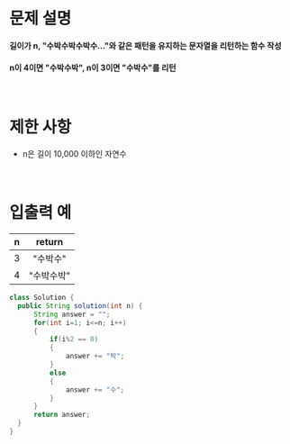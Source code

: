 # 문제 설명<br>
#### 길이가 n, "수박수박수박수..."와 같은 패턴을 유지하는 문자열을 리턴하는 함수 작성
#### n이 4이면 "수박수박", n이 3이면 "수박수"를 리턴<br><br><br>
# 제한 사항<br>
####
- n은 길이 10,000 이하인 자연수<br><br><br>
# 입출력 예  
| n | return | 
---|:---:
| 3 | "수박수" | 
| 4 | "수박수박" |

```java
class Solution {
  public String solution(int n) {
      String answer = "";
      for(int i=1; i<=n; i++)
      {
          if(i%2 == 0)
          {
              answer += "박";
          }
          else
          {
              answer += "수";
          }
      }
      return answer;
  }
}
```


